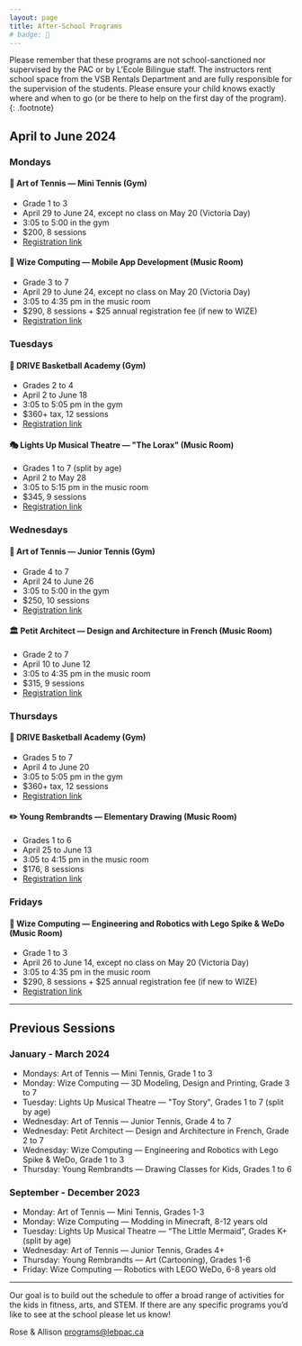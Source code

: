 ```yaml
---
layout: page
title: After-School Programs
# badge: 🤖
---
```


Please remember that these programs are not school-sanctioned nor supervised by the PAC or by L’Ecole Bilingue staff. The instructors rent school space from the VSB Rentals Department and are fully responsible for the supervision of the students. Please ensure your child knows exactly where and when to go (or be there to help on the first day of the program).
{: .footnote}

## April to June 2024

### Mondays

#### 🎾 Art of Tennis — Mini Tennis (Gym)
- Grade 1 to 3
- April 29 to June 24, except no class on May 20 (Victoria Day)
- 3:05 to 5:00 in the gym
- $200, 8 sessions
- [Registration link](https://docs.google.com/spreadsheets/d/1vQohuhOQM21fs39-IdUQgWBdiJPJc8vmgxv4nj_XSkY/edit?usp=sharing)

#### 📱 Wize Computing — Mobile App Development (Music Room)
- Grade 3 to 7
- April 29 to June 24, except no class on May 20 (Victoria Day) 
- 3:05 to 4:35 pm in the music room
- $290, 8 sessions + $25 annual registration fee (if new to WIZE)
- [Registration link](https://app.amilia.com/store/en/wize-academy-of-vancouver-south-richmond/shop/programs)

### Tuesdays

#### 🏀 DRIVE Basketball Academy (Gym)
- Grades 2 to 4
- April 2 to June 18
- 3:05 to 5:05 pm in the gym
- $360+ tax, 12 sessions
- [Registration link](https://drivebasketball.teamsportsadmin.com/events/details/tryout/3929)

#### 🎭 Lights Up Musical Theatre — "The Lorax" (Music Room)
- Grades 1 to 7 (split by age)
- April 2 to May 28
- 3:05 to 5:15 pm in the music room
- $345, 9 sessions
- [Registration link](https://lightsuptheatre.ca/afterschool/lecolebilingue/)

### Wednesdays

#### 🎾 Art of Tennis — Junior Tennis (Gym)
- Grade 4 to 7
- April 24 to June 26
- 3:05 to 5:00 in the gym
- $250, 10 sessions
- [Registration link](https://docs.google.com/spreadsheets/d/1GCDPNayQmLxIwNnFNZM5EAhVx7KGsJO0_iyW7KBiH8Y/edit?usp=sharing)

#### 🏛 Petit Architect — Design and Architecture in French (Music Room)
- Grade 2 to 7
- April 10 to June 12
- 3:05 to 4:35 pm in the music room
- $315, 9 sessions
- [Registration link](https://petitarchitect.com/school-pacs)


### Thursdays

#### 🏀 DRIVE Basketball Academy (Gym)
- Grades 5 to 7
- April 4 to June 20
- 3:05 to 5:05 pm in the gym
- $360+ tax, 12 sessions
- [Registration link](https://drivebasketball.teamsportsadmin.com/events/details/tryout/3929)

#### ✏️ Young Rembrandts — Elementary Drawing (Music Room)
- Grades 1 to 6
- April 25 to June 13
- 3:05 to 4:15 pm in the music room
- $176, 8 sessions
- [Registration link](https://campscui.active.com/orgs/YoungRembrandtsMetroVancouver?season=3465445&session=62302245)


### Fridays

#### 🤖 Wize Computing — Engineering and Robotics with Lego Spike & WeDo (Music Room)
- Grade 1 to 3
- April 26 to June 14, except no class on May 20 (Victoria Day) 
- 3:05 to 4:35 pm in the music room
- $290, 8 sessions + $25 annual registration fee (if new to WIZE)
- [Registration link](https://app.amilia.com/store/en/wize-academy-of-vancouver-south-richmond/shop/programs)


---

## Previous Sessions

### January - March 2024
- Mondays: Art of Tennis — Mini Tennis, Grade 1 to 3
- Monday: Wize Computing — 3D Modeling, Design and Printing, Grade 3 to 7
- Tuesday: Lights Up Musical Theatre — "Toy Story", Grades 1 to 7 (split by age)
- Wednesday: Art of Tennis — Junior Tennis, Grade 4 to 7
- Wednesday: Petit Architect — Design and Architecture in French, Grade 2 to 7
- Wednesday: Wize Computing — Engineering and Robotics with Lego Spike & WeDo, Grade 1 to 3
- Thursday: Young Rembrandts — Drawing Classes for Kids, Grades 1 to 6

### September - December 2023
- Monday: Art of Tennis — Mini Tennis, Grades 1-3
- Monday: Wize Computing — Modding in Minecraft, 8-12 years old
- Tuesday: Lights Up Musical Theatre — “The Little Mermaid”, Grades K+ (split by age)
- Wednesday: Art of Tennis — Junior Tennis, Grades 4+
- Thursday: Young Rembrandts — Art (Cartooning), Grades 1-6
- Friday: Wize Computing — Robotics with LEGO WeDo, 6-8 years old


---

Our goal is to build out the schedule to offer a broad range of activities for the kids in fitness, arts, and STEM. If there are any specific programs you’d like to see at the school please let us know!

Rose & Allison
[programs@lebpac.ca](mailto:programs@lebpac.ca)

